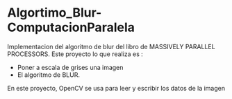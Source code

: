 # Algortimo_Blur-ComputacionParalela
Implementacion del algoritmo de blur del libro de MASSIVELY PARALLEL PROCESSORS.
Este proyecto lo que realiza es :
- Poner a escala de grises una imagen
- El algoritmo de BLUR.

En este proyecto, OpenCV se usa para leer y escribir los datos de la imagen
